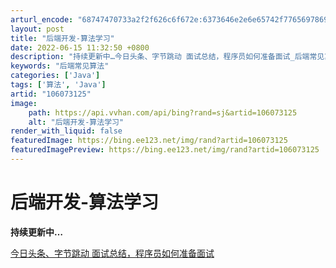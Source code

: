 ```yaml
---
arturl_encode: "68747470733a2f2f626c6f672e:6373646e2e6e65742f77656978696e5f34313038353131342f:61727469636c652f64657461696c732f313036303733313235"
layout: post
title: "后端开发-算法学习"
date: 2022-06-15 11:32:50 +0800
description: "持续更新中…今日头条、字节跳动 面试总结，程序员如何准备面试_后端常见算法"
keywords: "后端常见算法"
categories: ['Java']
tags: ['算法', 'Java']
artid: "106073125"
image:
    path: https://api.vvhan.com/api/bing?rand=sj&artid=106073125
    alt: "后端开发-算法学习"
render_with_liquid: false
featuredImage: https://bing.ee123.net/img/rand?artid=106073125
featuredImagePreview: https://bing.ee123.net/img/rand?artid=106073125
---
```


# 后端开发-算法学习

**持续更新中…**
  
[今日头条、字节跳动 面试总结，程序员如何准备面试](https://www.bilibili.com/video/BV14z411b7sT)